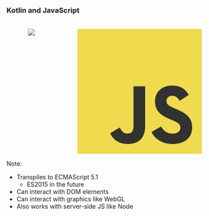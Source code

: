### Kotlin and JavaScript
<br />
<div style="display: flex; justify-content: space-around;">
    <img src="img/kotlin-logo.png" height="290"/>
    <img src="img/js-logo.png" height="290" />
</div>

Note:
+ Transpiles to ECMAScript 5.1
    + ES2015 in the future
+ Can interact with DOM elements
+ Can interact with graphics like WebGL
+ Also works with server-side JS like Node